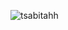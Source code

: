 <p><img align="center" src="https://github-readme-stats.vercel.app/api/top-langs?username=tsabitahh&show_icons=true&locale=en&layout=compact" alt="tsabitahh" /></p>
